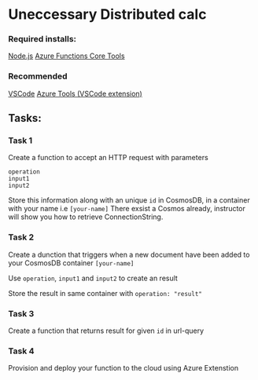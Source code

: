 # Uneccessary Distributed calc

### Required installs:

[Node.js](https://nodejs.org/en/)
[Azure Functions Core Tools](https://github.com/Azure/azure-functions-core-tools)

### Recommended

[VSCode](https://code.visualstudio.com/)
[Azure Tools (VSCode extension)](https://marketplace.visualstudio.com/items?itemName=ms-vscode.vscode-node-azure-pack)

## Tasks:

### Task 1

Create a function to accept an HTTP request with parameters

```dotnetcli
operation
input1
input2
```

Store this information along with an unique `id` in CosmosDB, in a container with your name i.e `[your-name]`
There exsist a Cosmos already, instructor will show you how to retrieve ConnectionString.

### Task 2

Create a dunction that triggers when a new document have been added to your CosmosDB container `[your-name]`

Use `operation`, `input1` and `input2` to create an result

Store the result in same container with `operation: "result"`

### Task 3

Create a function that returns result for given `id` in url-query

### Task 4

Provision and deploy your function to the cloud using Azure Extenstion
